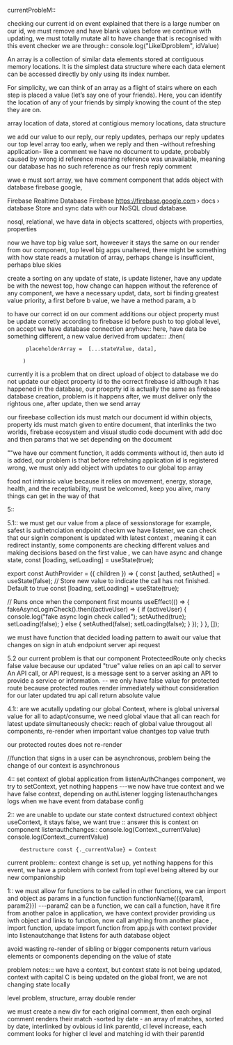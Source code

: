 



currentProbleM::

checking our current id on event explained that there is a large number on our id, we must remove and have blank values before we continue with updating, we must totally mutate all to have change that is recognised
with this event checker we are through::
console.log("LikeIDproblem", idValue)

An array is a collection of similar data elements stored at contiguous memory locations. It is the simplest data structure where each data element can be accessed directly by only using its index number.

For simplicity, we can think of an array as a flight of stairs where on each step is placed a value (let’s say one of your friends). Here, you can identify the location of any of your friends by simply knowing the count of the step they are on. 

array location of data, stored at contigious memory locations, data structure

we add our value to our reply, our reply updates, perhaps our reply updates our top level array too early, when we reply and then -without refreshing application- like a comment we have no document to update, probably caused by wrong id reference meaning reference was unavailable, meaning our database has no such reference as our fresh reply comment







  wwe e must sort array, we have comment component that adds object with database firebase google,

Firebase Realtime Database
Firebase
https://firebase.google.com › docs › database
Store and sync data with our NoSQL cloud database.

nosql, relational, we have data in objects scattered, objects with properties, properties 


now we have top big value sort, howeever it stays the same on our render from our component, top level big apps unaltered, 
there might be something with how state reads a mutation of array, perhaps change is insufficient, perhaps blue skies


create a sorting on any update of state, is update listener, have any update be with the newest top, how change can happen without the reference of any component, we have a necessary updat, data, sort bi finding greatest value priority, a first before b value, we have a method param, a b





to have our correct id on our comment additions our object property must be update corretly according to firebase id before push to top global level, on accept we have database connection anyhow:: here, have data be something different, a new value derived from update:::
         .then(

          placeholderArray =  [...stateValue, data],
          
         )
        



currently it is a problem that on direct upload of object to database we do not update our object property id to the ocrrect firebase id although it has happened in the database, our proeprty id is actually the same as firebase database creation, problem is it happens after, we must deliver only the rightous one, after update, then we send array


our fireebase collection ids must match our document id within objects, property ids must match given to entire document, that interlinks the two worlds, firebase ecosystem and visual studio code document with add doc and then params that we set depending on the document


""we have our comment function, it adds comments without id, then auto id is added, our problem is that before refrehsing application id is registered wrong, we must only add object with updates to our global top array








food not intrinsic value because it relies on movement, energy, storage, health, and the receptiability, must be welcomed, keep you alive, many things can get in the way of that 

5::


5.1:: we must get our value from a place of sessionstorage for example, safest is authetnciation endpoint checkm we have listener, we  can check that our signIn component is updated with latest context , meaning it can redirect instantly, some components are checking different values and making decisions based on the first value , we can have async and  change state, 
   const [loading, setLoading] = useState<boolean>(true);


   export const AuthProvider = ({ children }) => {
   const [authed, setAuthed] = useState<boolean>(false);
	 // Store new value to indicate the call has not finished. Default to true
   const [loading, setLoading] = useState<boolean>(true);

   // Runs once when the component first mounts
   useEffect(() => {
         fakeAsyncLoginCheck().then((activeUser) => {
            if (activeUser) {
               console.log("fake async login check called");
               setAuthed(true);
               setLoading(false);
            } else {
							 setAuthed(false);
               setLoading(false);
            }
         });
      }
   }, []);


   we must have function that decided loading pattern to await our value that changes on sign in atuh endpoiunt server api request

5.2 our current problem is that our component ProtecteedRoute only checks false value because our updated "true" value relies on an api call to server  An API call, or API request, is a message sent to a server asking an API to provide a service or information. -- we only have false value for protected route because protected routes render immediately without consideration for our later updated tru api call return absolute value

4.1:: are we acutally updating our global Context, where is global universal value for all to adapt/consume, we need global vlaue that all can reach for latest update simultaneously
check:: reach of global value througout all components, re-render when important value chantges top value truth

 our protected routes does not re-render 


 //function that signs in a user can be asynchronous, problem being the change of our context is asynchronous

4:: set context of global application from listenAuthChanges component, we try to setContext, yet nothing happens  ---we now have true context and we have false context, depending on authListener logging listenauthchanges logs when we have event from database config


2:: we are unable to update our state context dstructured context obhject useContext, it stays false, we want true
:: answer this is context on component listenauthchanges::         console.log(Context._currentValue)
        console.log(Context._currentValue)

        destructure const {._currentValue} = Context











current problem:: context change is set up, yet nothing happens for this event, we have a problem with context from topl evel being altered by our new companionship 






1:: we must allow for functions to be called in other functions, we can import and object as params in a function function functionName({{param1, param2}})  ---param2 can be a function, we can call a function, have it fire from another palce in application, we have context provider providing us iwth object and links to function, now call anything from another place , import function, update import function from app.js with context provider into listenautchange that listens for auth database object


avoid wasting re-render of sibling or bigger components 
return various elements or components depending on the value of state 






problem notes::: we have a context, but context state is not being updated, context with capital C is being updated on the global front, we are not changing state locally



















level problem, structure, array double render 

we must create a new div for each original comment, then each orginal comment renders their match -sorted by date - an array of matches, sorted by date, interlinked by ovbious id link parentId, cl level increase, each comment looks for higher cl level and matching id with their parentId